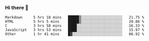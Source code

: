 ### Hi there 👋

<!--
**WShiBin/WShiBin** is a ✨ _special_ ✨ repository because its `README.md` (this file) appears on your GitHub profile.

Here are some ideas to get you started:

- 🔭 I’m currently working on ...
- 🌱 I’m currently learning ...
- 👯 I’m looking to collaborate on ...
- 🤔 I’m looking for help with ...
- 💬 Ask me about ...
- 📫 How to reach me: ...
- 😄 Pronouns: ...
- ⚡ Fun fact: ...
-->

<!--START_SECTION:waka-->

```text
Markdown     5 hrs 18 mins   █████▒░░░░░░░░░░░░░░░░░░░   21.75 %
HTML         5 hrs 5 mins    █████▒░░░░░░░░░░░░░░░░░░░   20.86 %
C            3 hrs 58 mins   ████░░░░░░░░░░░░░░░░░░░░░   16.33 %
JavaScript   3 hrs 53 mins   ████░░░░░░░░░░░░░░░░░░░░░   15.97 %
Other        1 hr 41 mins    █▓░░░░░░░░░░░░░░░░░░░░░░░   06.92 %
```

<!--END_SECTION:waka-->
